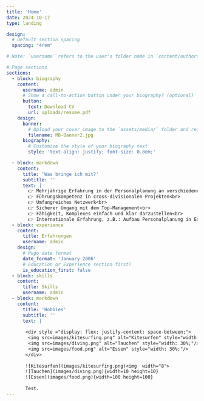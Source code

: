 ```yaml
---
title: 'Home'
date: 2024-10-17
type: landing

design:
  # Default section spacing
  spacing: "4rem"

# Note: `username` refers to the user's folder name in `content/authors/`

# Page sections
sections:
  - block: biography
    content:
      username: admin
      # Show a call-to-action button under your biography? (optional)
      button:
        text: Download CV
        url: uploads/resume.pdf
    design:
      banner:
        # Upload your cover image to the `assets/media/` folder and reference it here
        filename: MB-Banner2.jpg
      biography:
        # Customize the style of your biography text
        style: 'text-align: justify; font-size: 0.8em;'

  - block: markdown
    content:
      title: 'Was bringe ich mit?'
      subtitle: ''
      text: | 
        👉 Mehrjährige Erfahrung in der Personalplanung an verschiedenen Standorten<br>
        👉 Führungskompetenz in cross-divisionalen Projekten<br>
        👉 Umfangreiches Netzwerk<br>
        👉 Sicherer Umgang mit dem Top-Management<br>
        👉 Fähigkeit, Komplexes einfach und klar darzustellen<br>
        👉 Internationale Erfahrung, z.B.: Aufbau Personalplanung in East London
  - block: experience
    content:
      title: Erfahrungen
      username: admin
    design:
      # Hugo date format
      date_format: 'January 2006'
      # Education or Experience section first?
      is_education_first: false
  - block: skills
    content:
      title: Skills
      username: admin
  - block: markdown
    content:
      title: 'Hobbies'
      subtitle: ''
      text: |
      
       <div style ="display: flex; justify-content: space-between;">
        <img src=images/kitesurfing.png" alt="Kitesurfen" style="width: 30%;"/>
        <img src=images/diving.png" alt="Tauchen" style="width: 30%;"/>
        <img src=images/food.png" alt="Essen" style="width: 30%;"/>
       </div>
      
       ![Kitesurfen](images/kitesurfing.png)<img  width="8">
       ![Tauchen](images/diving.png){width=10 height=10}
       ![Essen](images/food.png){width=100 height=100}
       
       Test.
---
```



